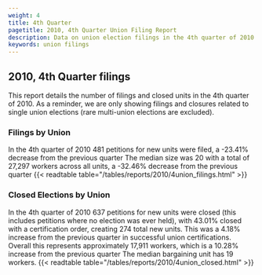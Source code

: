 ```yaml
---
weight: 4
title: 4th Quarter
pagetitle: 2010, 4th Quarter Union Filing Report
description: Data on union election filings in the 4th quarter of 2010
keywords: union filings
---
```


## 2010, 4th Quarter filings

This report details the number of filings and closed units in the 4th quarter of 2010. As a reminder, we are only showing filings and closures related to single union elections (rare multi-union elections are excluded).

### Filings by Union
In the 4th quarter of 2010 481 petitions for new units were filed, a -23.41% decrease from the previous quarter The median size was 20 with a total of 27,297 workers across all units, a -32.46% decrease from the previous quarter
{{< readtable table="/tables/reports/2010/4union_filings.html" >}}

### Closed Elections by Union
In the 4th quarter of 2010 637 petitions for new units were closed (this includes petitions where no election was ever held), with 43.01% closed with a certification order, creating 274 total new units. This was a 4.18% increase from the previous quarter in successful union certifications. Overall this represents approximately 17,911 workers, which is a 10.28% increase from the previous quarter The median bargaining unit has 19 workers.
{{< readtable table="/tables/reports/2010/4union_closed.html" >}}
